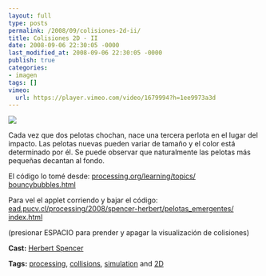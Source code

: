 ```yaml
---
layout: full
type: posts
permalink: /2008/09/colisiones-2d-ii/
title: Colisiones 2D - II
date: 2008-09-06 22:30:05 -0000
last_modified_at: 2008-09-06 22:30:05 -0000
publish: true
categories:
- imagen
tags: []
vimeo:
  url: https://player.vimeo.com/video/1679994?h=1ee9973a3d
---
```

[![](http://ts.vimeo.com/622/659/62265978_200.jpg)](http://vimeo.com/1679994)

Cada vez que dos pelotas chochan, nace una tercera perlota en el lugar del impacto. Las pelotas nuevas pueden variar de tamaño y el color está determinado por él. Se puede observar que naturalmente las pelotas más pequeñas decantan al fondo.  
  
El código lo tomé desde: [processing.org/​learning/​topics/​bouncybubbles.html](http://processing.org/learning/topics/bouncybubbles.html)  
  
Para vel el applet corriendo y bajar el código:  
[ead.pucv.cl/​processing/​2008/​spencer-herbert/​pelotas_emergentes/​index.html](http://www.ead.pucv.cl/processing/2008/spencer-herbert/pelotas_emergentes/index.html)  
  
(presionar ESPACIO para prender y apagar la visualización de colisiones)

**Cast:** [Herbert Spencer](http://hspencer)

**Tags:** [processing](http://vimeo.com/tag%3Aprocessing), [collisions](http://vimeo.com/tag%3Acollisions), [simulation](http://vimeo.com/tag%3Asimulation) and [2D](http://vimeo.com/tag%3A2d)
